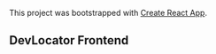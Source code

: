 This project was bootstrapped with [Create React App](https://github.com/facebook/create-react-app).

## DevLocator Frontend
